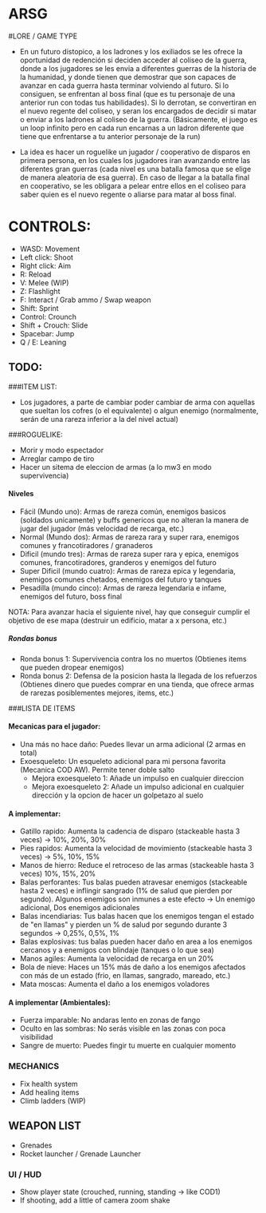 # ARSG

#LORE / GAME TYPE

- En un futuro distopico, a los ladrones y los exiliados se les ofrece la oportunidad de redención si deciden acceder al coliseo de la guerra, donde a los jugadores se les envia a diferentes guerras
de la historia de la humanidad, y donde tienen que demostrar que son capaces de avanzar en cada guerra hasta terminar volviendo al futuro. Si lo consiguen, se enfrentan al boss final (que es tu personaje
de una anterior run con todas tus habilidades). Si lo derrotan, se convertiran en el nuevo regente del coliseo, y seran los encargados de decidir si matar o enviar a los ladrones al coliseo de la guerra. 
(Básicamente, el juego es un loop infinito pero en cada run encarnas a un ladron diferente que tiene que enfrentarse a tu anterior personaje de la run)

- La idea es hacer un roguelike un jugador / cooperativo de disparos en primera persona, en los cuales los jugadores iran avanzando entre las diferentes gran guerras (cada nivel es una batalla famosa
que se elige de manera aleatoria de esa guerra).
En caso de llegar a la batalla final en cooperativo, se les obligara a pelear entre ellos en el coliseo para saber quien es el nuevo regente o aliarse para matar al boss final.

# CONTROLS:
- WASD: Movement
- Left click: Shoot
- Right click: Aim
- R: Reload
- V: Melee (WIP)
- Z: Flashlight
- F: Interact / Grab ammo / Swap weapon
- Shift: Sprint
- Control: Crounch
- Shift + Crouch: Slide
- Spacebar: Jump
- Q / E: Leaning

## TODO:

###ITEM LIST:
- Los jugadores, a parte de cambiar poder cambiar de arma con aquellas que sueltan los cofres (o el equivalente) o algun enemigo (normalmente, serán de una rareza inferior a la del nivel actual)

###ROGUELIKE:
- Morir y modo espectador
- Arreglar campo de tiro
- Hacer un sitema de eleccion de armas (a lo mw3 en modo supervivencia)

#### Niveles

- Fácil (Mundo uno): Armas de rareza común, enemigos basicos (soldados unicamente) y buffs genericos que no alteran la manera de jugar del jugador (más velocidad de recarga, etc.)
- Normal (Mundo dos): Armas de rareza rara y super rara, enemigos comunes y francotiradores / granaderos
- Dificil (mundo tres): Armas de rareza super rara y epica, enemigos comunes, francotiradores, granderos y enemigos del futuro
- Super Dificil (mundo cuatro): Armas de rareza epica y legendaria, enemigos comunes chetados, enemigos del futuro y tanques
- Pesadilla (mundo cinco): Armas de rareza legendaria e infame, enemigos del futuro, boss final

NOTA: Para avanzar hacia el siguiente nivel, hay que conseguir cumplir el objetivo de ese mapa (destruir un edificio, matar a x persona, etc.)

##### Rondas bonus
- Ronda bonus 1: Supervivencia contra los no muertos (Obtienes items que pueden dropear enemigos)
- Ronda bonus 2: Defensa de la posicion hasta la llegada de los refuerzos (Obtienes dinero que puedes comprar en una tienda, que ofrece armas de rarezas posiblementes mejores, items, etc.)

###LISTA DE ITEMS

#### Mecanicas para el jugador:
 - Una más no hace daño: Puedes llevar un arma adicional (2 armas en total)
 - Exoesqueleto: Un esqueleto adicional para mi persona favorita (Mecanica COD AW). Permite tener doble salto
	- Mejora exoesqueleto 1: Añade un impulso en cualquier direccion
	- Mejora exoesqueleto 2: Añade un impulso adicional en cualquier dirección y la opcion de hacer un golpetazo al suelo

#### A implementar:
 - Gatillo rapido: Aumenta la cadencia de disparo (stackeable hasta 3 veces) -> 10%, 20%, 30%
 - Pies rapidos: Aumenta la velocidad de movimiento (stackeable hasta 3 veces) -> 5%, 10%, 15%
 - Manos de hierro: Reduce el retroceso de las armas (stackeable hasta 3 veces) 10%, 15%, 20%
 - Balas perforantes: Tus balas pueden atravesar enemigos (stackeable hasta 2 veces) e inflingir sangrado (1% de salud que pierden por segundo). Algunos enemigos son inmunes a este efecto -> Un enemigo adicional, Dos enemigos adicionales
 - Balas incendiarias: Tus balas hacen que los enemigos tengan el estado de "en llamas" y pierden un % de salud por segundo durante 3 segundos -> 0,25%, 0,5%, 1%
 - Balas explosivas: tus balas pueden hacer daño en area a los enemigos cercanos y a enemigos con blindaje (tanques o lo que sea)
 - Manos agiles: Aumenta la velocidad de recarga en un 20%
 - Bola de nieve: Haces un 15% más de daño a los enemigos afectados con más de un estado (frio, en llamas, sangrado, mareado, etc.)
 - Mata moscas: Aumenta el daño a los enemigos voladores

#### A implementar (Ambientales):
- Fuerza imparable: No andaras lento en zonas de fango
- Oculto en las sombras: No serás visible en las zonas con poca visibilidad
- Sangre de muerto: Puedes fingir tu muerte en cualquier momento

### MECHANICS
 - Fix health system
 - Add healing items
 - Climb ladders (WIP)

## WEAPON LIST
 - Grenades
 - Rocket launcher / Grenade Launcher
 
### UI / HUD
 - Show player state (crouched, running, standing -> like COD1)
 - If shooting, add a little of camera zoom shake
 

